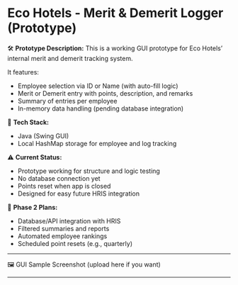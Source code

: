 # Eco Hotels - Merit & Demerit Logger (Prototype)

🛠 **Prototype Description:**
This is a working GUI prototype for Eco Hotels’ internal merit and demerit tracking system.

It features:
- Employee selection via ID or Name (with auto-fill logic)
- Merit or Demerit entry with points, description, and remarks
- Summary of entries per employee
- In-memory data handling (pending database integration)

🎯 **Tech Stack:**
- Java (Swing GUI)
- Local HashMap storage for employee and log tracking

⚠️ **Current Status:**
- Prototype working for structure and logic testing
- No database connection yet
- Points reset when app is closed
- Designed for easy future HRIS integration

📅 **Phase 2 Plans:**
- Database/API integration with HRIS
- Filtered summaries and reports
- Automated employee rankings
- Scheduled point resets (e.g., quarterly)

---

🖼️ GUI Sample Screenshot (upload here if you want)

---
